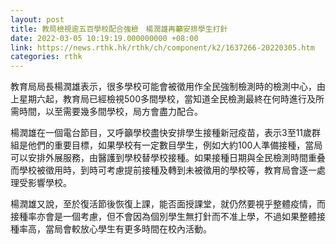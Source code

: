 ```yaml
---
layout: post
title: 教局檢視逾五百學校配合強檢　楊潤雄再籲安排學生打針
date: 2022-03-05 10:19:19.000000000 +08:00
link: https://news.rthk.hk/rthk/ch/component/k2/1637266-20220305.htm
categories: rthk
---
```


教育局局長楊潤雄表示，很多學校可能會被徵用作全民強制檢測時的檢測中心，由上星期六起，教育局已經檢視500多間學校，當知道全民檢測最終在何時進行及所需時間，以至需要幾多間學校，局方會盡力配合。

楊潤雄在一個電台節目，又呼籲學校盡快安排學生接種新冠疫苗，表示3至11歲群組是他們的重要目標，如果學校有一定數目學生，例如大約100人準備接種，當局可以安排外展服務，由醫護到學校替學校接種。如果接種日期與全民檢測時間重叠而學校被徵用時，到時可考慮提前接種及轉到未被徵用的學校等，教育局會逐一處理受影響學校。

楊潤雄又說，至於復活節後恢復上課，能否面授課堂，就仍然要視乎整體疫情，而接種率亦會是一個考慮，但不會因為個別學生無打針而不准上學，不過如果整體接種率高，當局會較放心學生有更多時間在校內活動。
